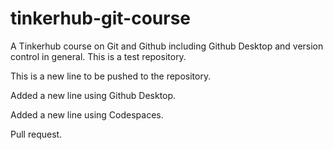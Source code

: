 # tinkerhub-git-course
A Tinkerhub course on Git and Github including Github Desktop and version control in general. This is a test repository.

This is a new line to be pushed to the repository.

Added a new line using Github Desktop.

Added a new line using Codespaces.

Pull request.
